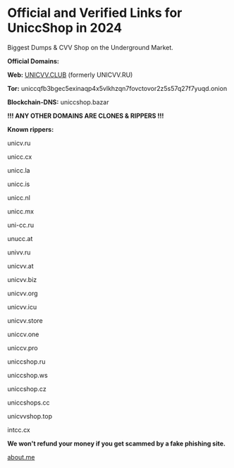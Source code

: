 # Official and Verified Links for UniccShop in 2024

Biggest Dumps & CVV Shop on the Underground Market.

**Official Domains:**

**Web:** [UNICVV.CLUB](https://unicvv.club) (formerly UNICVV.RU)

**Tor:** uniccqfb3bgec5exinaqp4x5vlkhzqn7fovctovor2z5s57q27f7yuqd.onion

**Blockchain-DNS:** uniccshop.bazar

**!!! ANY OTHER DOMAINS ARE CLONES & RIPPERS !!!**

**Known rippers:**

unicv.ru

unicc.cx

unicc.la

unicc.is

unicc.nl

unicc.mx

uni-cc.ru

unucc.at

univv.ru

unicvv.at

unicvv.biz

unicvv.org

unicvv.icu

unicvv.store

uniccv.one

uniccv.pro

uniccshop.ru

uniccshop.ws

uniccshop.cz

uniccshops.cc

unicvvshop.top

intcc.cx

**We won't refund your money if you get scammed by a fake phishing site.**

[about.me](https://about.me/UniccShopOfficial)
